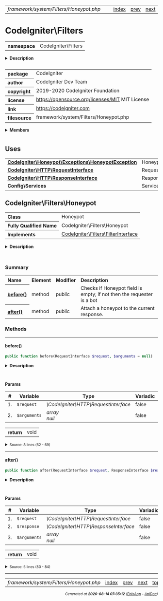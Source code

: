 


 



<table>
<tr>
<td style="width:100%"><em>framework/system/Filters/Honeypot.php</em></td>
<td><a href="../../../../../../api/index.md">index</a></td>
<td><a href="../../../../../../api/vendor/codeigniter4/framework/system/Filters/Filters.md">prev</a></td>
<td><a href="../../../../../../api/vendor/codeigniter4/framework/system/Format/Exceptions/FormatException.md">next</a></td>
</tr>
</table>







# CodeIgniter\Filters 
<table style="text-align:left">
<tr><th>namespace</th><td>CodeIgniter\Filters</td></tr>
</table>

<details>
<summary style="margin-bottom:12px;"><strong>Description</strong></summary>

<table>
<tr><td>
CodeIgniter
</td></tr>
</table>

<table>
<tr><td>
An open source application development framework for PHP

This content is released under the MIT License (MIT)

Copyright (c) 2014-2019 British Columbia Institute of Technology
Copyright (c) 2019-2020 CodeIgniter Foundation

Permission is hereby granted, free of charge, to any person obtaining a copy
of this software and associated documentation files (the "Software"), to deal
in the Software without restriction, including without limitation the rights
to use, copy, modify, merge, publish, distribute, sublicense, and/or sell
copies of the Software, and to permit persons to whom the Software is
furnished to do so, subject to the following conditions:

The above copyright notice and this permission notice shall be included in
all copies or substantial portions of the Software.

THE SOFTWARE IS PROVIDED "AS IS", WITHOUT WARRANTY OF ANY KIND, EXPRESS OR
IMPLIED, INCLUDING BUT NOT LIMITED TO THE WARRANTIES OF MERCHANTABILITY,
FITNESS FOR A PARTICULAR PURPOSE AND NONINFRINGEMENT. IN NO EVENT SHALL THE
AUTHORS OR COPYRIGHT HOLDERS BE LIABLE FOR ANY CLAIM, DAMAGES OR OTHER
LIABILITY, WHETHER IN AN ACTION OF CONTRACT, TORT OR OTHERWISE, ARISING FROM,
OUT OF OR IN CONNECTION WITH THE SOFTWARE OR THE USE OR OTHER DEALINGS IN
THE SOFTWARE.
</td></tr>
</table>

</details>



<table style="text-align:left">
<tr style="vertical-align:top;">
<th>package</th>
<td>CodeIgniter
</td>
</tr>
<tr style="vertical-align:top;">
<th>author</th>
<td>CodeIgniter Dev Team
</td>
</tr>
<tr style="vertical-align:top;">
<th>copyright</th>
<td>2019-2020 CodeIgniter Foundation
</td>
</tr>
<tr style="vertical-align:top;">
<th>license</th>
<td><a href="https://opensource.org/licenses/MIT">https://opensource.org/licenses/MIT</a>	MIT License
</td>
</tr>
<tr style="vertical-align:top;">
<th>link</th>
<td><a href="https://codeigniter.com">https://codeigniter.com</a>

</td>
</tr>
<tr style="vertical-align:top;">
<th>filesource</th>
<td>framework/system/Filters/Honeypot.php
</td>
</tr>
</table>

 

<details>
<summary style="margin-bottom:12px;"><strong>Members</strong></summary>
<table>
<tr><td><a href="../../../../../../api/vendor/codeigniter4/framework/system/Filters/CSRF.md">CodeIgniter\Filters\CSRF</a></td></tr>
<tr><td><a href="../../../../../../api/vendor/codeigniter4/framework/system/Filters/DebugToolbar.md">CodeIgniter\Filters\DebugToolbar</a></td></tr>
<tr><td><a href="../../../../../../api/vendor/codeigniter4/framework/system/Filters/Exceptions/FilterException.md">CodeIgniter\Filters\Exceptions\FilterException</a></td></tr>
<tr><td><a href="../../../../../../api/vendor/codeigniter4/framework/system/Filters/FilterInterface.md">CodeIgniter\Filters\FilterInterface</a></td></tr>
<tr><td><a href="../../../../../../api/vendor/codeigniter4/framework/system/Filters/Filters.md">CodeIgniter\Filters\Filters</a></td></tr>
<tr><td><a href="../../../../../../api/vendor/codeigniter4/framework/system/Filters/Honeypot.md">CodeIgniter\Filters\Honeypot</a></td></tr>
</table>
</details>



 
 ## Uses

<table style="text-align:left;">
<tr>
<td>
<a href="../../../../../../api/vendor/codeigniter4/framework/system/Honeypot/Exceptions/HoneypotException.md"><strong>CodeIgniter\Honeypot\Exceptions\HoneypotException</strong></a>
</td>
<td>HoneypotException</td>
</tr>
<tr>
<td>
<a href="../../../../../../api/vendor/codeigniter4/framework/system/HTTP/RequestInterface.md"><strong>CodeIgniter\HTTP\RequestInterface</strong></a>
</td>
<td>RequestInterface</td>
</tr>
<tr>
<td>
<a href="../../../../../../api/vendor/codeigniter4/framework/system/HTTP/ResponseInterface.md"><strong>CodeIgniter\HTTP\ResponseInterface</strong></a>
</td>
<td>ResponseInterface</td>
</tr>
<tr>
<td>
<strong>Config\Services</strong>
</td>
<td>Services</td>
</tr>
</table>



 
## CodeIgniter\Filters\Honeypot

<table style="text-align:left">
<tr><th>Class</th><td>Honeypot</td></tr>
<tr><th>Fully Qualified Name</th><td>CodeIgniter\Filters\Honeypot</td></tr>
<tr><th>Implements</th>
<td>
<a href="../../../../../../api/vendor/codeigniter4/framework/system/Filters/FilterInterface.md">CodeIgniter\Filters\FilterInterface</a><br>
</td>
</tr>
</table>


<details>
<summary style="margin-bottom:12px;"><strong>Description</strong></summary>

<table>
<tr><td>
Honeypot filter
</td></tr>
</table>


</details>



<table style="text-align:left">
</table>



### Summary


<table style="text-align:left;">
<tr>
<th>Name</th>
<th>Element</th>
<th>Modifier</th>
<th>Description</th>
</tr>


<tr>
<th><a href="#before"><strong>before</strong>()</a></th>
<td>method</td>
<td>
public

</td>
<td>Checks if Honeypot field is empty; if not
then the requester is a bot</td>
</tr>
<tr>
<th><a href="#after"><strong>after</strong>()</a></th>
<td>method</td>
<td>
public

</td>
<td>Attach a honeypot to the current response.</td>
</tr>

</table>






### Methods


<hr>

#### before()

```php
public function before(RequestInterface $request, $arguments = null)
```

<details>
<summary style="margin-bottom:12px;"><strong>Description</strong></summary>

<table>
<tr><td>
Checks if Honeypot field is empty; if not
then the requester is a bot
</td></tr>
</table>


</details>



<table style="text-align:left">
</table>


**Params**

<table>
<thead>
<tr>
<th>#</th>
<th>Variable</th>
<th>Type</th>
<th>Variadic</th>
<th>Description</th>
</tr>
</thead>
<tbody>

<tr>
<td>1.</td>
<td><code>$request</code></td>
<td><em>\CodeIgniter\HTTP\RequestInterface
</em></td>
<td>false</td>
<td></td>
</tr>

<tr>
<td>2.</td>
<td><code>$arguments</code></td>
<td><em>array<br>null
</em></td>
<td>false</td>
<td></td>
</tr>


</tbody>
</table>



<table>
<tr>
<th style="vertical-align:top;">return</th>
<td>void
</td>
</tr>
</table>





<details>
<summary><small>Source: 8 lines (62 - 69)</small></summary>

```php
public function before(RequestInterface $request, $arguments = null)
{
	$honeypot = Services::honeypot(new \Config\Honeypot());
	if ($honeypot->hasContent($request))
	{
		throw HoneypotException::isBot();
	}
}
```

</details>


<hr>

#### after()

```php
public function after(RequestInterface $request, ResponseInterface $response, $arguments = null)
```

<details>
<summary style="margin-bottom:12px;"><strong>Description</strong></summary>

<table>
<tr><td>
Attach a honeypot to the current response.
</td></tr>
</table>


</details>



<table style="text-align:left">
</table>


**Params**

<table>
<thead>
<tr>
<th>#</th>
<th>Variable</th>
<th>Type</th>
<th>Variadic</th>
<th>Description</th>
</tr>
</thead>
<tbody>

<tr>
<td>1.</td>
<td><code>$request</code></td>
<td><em>\CodeIgniter\HTTP\RequestInterface
</em></td>
<td>false</td>
<td></td>
</tr>

<tr>
<td>2.</td>
<td><code>$response</code></td>
<td><em>\CodeIgniter\HTTP\ResponseInterface
</em></td>
<td>false</td>
<td></td>
</tr>

<tr>
<td>3.</td>
<td><code>$arguments</code></td>
<td><em>array<br>null
</em></td>
<td>false</td>
<td></td>
</tr>


</tbody>
</table>



<table>
<tr>
<th style="vertical-align:top;">return</th>
<td>void
</td>
</tr>
</table>





<details>
<summary><small>Source: 5 lines (80 - 84)</small></summary>

```php
public function after(RequestInterface $request, ResponseInterface $response, $arguments = null)
{
	$honeypot = Services::honeypot(new \Config\Honeypot());
	$honeypot->attachHoneypot($response);
}
```

</details>





 


 
  




<hr>

<table>
<tr>
<td style="width:100%"><em>framework/system/Filters/Honeypot.php</em></td>
<td><a href="../../../../../../api/index.md">index</a></td>
<td><a href="../../../../../../api/vendor/codeigniter4/framework/system/Filters/Filters.md">prev</a></td>
<td><a href="../../../../../../api/vendor/codeigniter4/framework/system/Format/Exceptions/FormatException.md">next</a></td>
<td><a href="#">top</a></td></tr>
</table>




<div style="text-align:right;">

<small>_Generated at **2020-08-14 07:35:12**_ *([EnixApp](https://github.com/enix-app) - [ApiDoc](https://github.com/enix-app/apidoc))*</small>
</div>